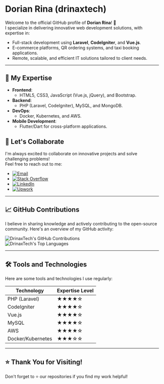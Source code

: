 # Dorian Rina (drinaxtech)

Welcome to the official GitHub profile of **Dorian Rina**! 🚀  
I specialize in delivering innovative web development solutions, with expertise in:

- Full-stack development using **Laravel**, **CodeIgniter**, and **Vue.js**.
- E-commerce platforms, QR ordering systems, and taxi booking applications.
- Remote, scalable, and efficient IT solutions tailored to client needs.

---

## 🌟 My Expertise

- **Frontend**:  
  - HTML5, CSS3, JavaScript (Vue.js, jQuery), and Bootstrap.  
- **Backend**:  
  - PHP (Laravel, CodeIgniter), MySQL, and MongoDB.  
- **DevOps**:  
  - Docker, Kubernetes, and AWS.  
- **Mobile Development**:  
  - Flutter/Dart for cross-platform applications.  


## 🤝 Let's Collaborate

I'm always excited to collaborate on innovative projects and solve challenging problems!  
Feel free to reach out to me:

- [![Email](https://img.shields.io/badge/Email-dorian.rina@gmail.com-D14836?style=flat&logo=gmail&logoColor=white)](mailto:dorian.rina@gmail.com)
- [![Stack Overflow](https://img.shields.io/badge/Stack%20Overflow-DrinaxTech-FE7A16?style=flat&logo=stack-overflow&logoColor=white)](https://stackoverflow.com/users/11858157/dori-rina)
- [![LinkedIn](https://img.shields.io/badge/LinkedIn-Dorian%20Rina-blue?style=flat&logo=linkedin)](https://al.linkedin.com/in/dorian-rina)
- [![Upwork](https://img.shields.io/badge/Upwork-Dori%20Rina-6fda44?style=flat&logo=upwork&logoColor=white)](https://www.upwork.com/freelancers/doririna)

---

## 📈 GitHub Contributions

I believe in sharing knowledge and actively contributing to the open-source community. Here's an overview of my GitHub activity:

![DrinaxTech's GitHub Contributions](https://github-readme-streak-stats.herokuapp.com/?user=DrinaxTech&theme=radical)  
![DrinaxTech's Top Languages](https://github-readme-stats.vercel.app/api/top-langs/?username=DrinaxTech&layout=compact&theme=radical)

---

## 🛠️ Tools and Technologies

Here are some tools and technologies I use regularly:

| Technology      | Expertise Level |
|------------------|-----------------|
| PHP (Laravel)    | ★★★★☆           |
| CodeIgniter      | ★★★★☆           |
| Vue.js           | ★★★★☆           |
| MySQL            | ★★★★☆           |
| AWS              | ★★★★☆           |
| Docker/Kubernetes| ★★★☆☆           |

---

## ⭐ Thank You for Visiting!

Don't forget to ⭐ our repositories if you find my work helpful!


<!---
drinaxtech/drinaxtech is a ✨ special ✨ repository because its `README.md` (this file) appears on your GitHub profile.
You can click the Preview link to take a look at your changes.
--->
